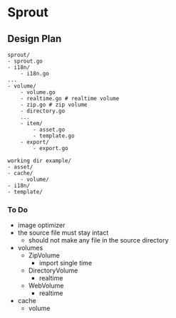 # Sprout

## Design Plan

```text
sprout/
- sprout.go
- i18n/
    - i18n.go
...
- volume/
    - volume.go
    - realtime.go # realtime volume
    - zip.go # zip volume
    - directory.go
    ...
    - item/
        - asset.go
        - template.go
    - export/
        - export.go
```


```text
working dir example/
- asset/
- cache/
    - volume/
- i18n/
- template/

```

### To Do

- image optimizer
- the source file must stay intact
    - should not make any file in the source directory
- volumes
    - ZipVolume
        - import single time
    - DirectoryVolume
        - realtime
    - WebVolume
        - realtime
- cache
    - volume